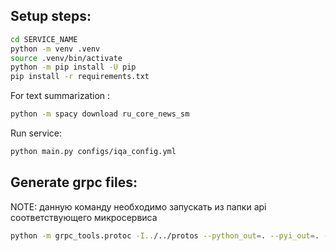 Setup steps:
---
~~~bash
cd SERVICE_NAME
python -m venv .venv
source .venv/bin/activate
python -m pip install -U pip
pip install -r requirements.txt
~~~

For text summarization :
~~~bash
python -m spacy download ru_core_news_sm
~~~

Run service:
~~~bash
python main.py configs/iqa_config.yml
~~~

Generate grpc files:
---
NOTE: данную команду необходимо запускать из папки api соответствующего микросервиса
~~~bash
python -m grpc_tools.protoc -I../../protos --python_out=. --pyi_out=. --grpc_python_out=. ../../protos/affected_area.proto
~~~

